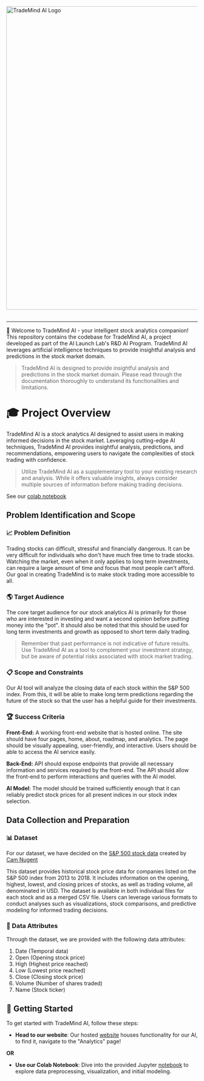 <img src="https://github.com/carsonSgit/TradeMind/assets/93663166/b2fe34e3-07f1-4f47-872c-a0cf0b1a0c7b" alt="TradeMind AI Logo" width="800" /> 
<br>
<br>
<hr>

👋 Welcome to TradeMind AI - your intelligent stock analytics companion! This repository contains the codebase for TradeMind AI, a project developed as part of the AI Launch Lab's R&D AI Program. TradeMind AI leverages artificial intelligence techniques to provide insightful analysis and predictions in the stock market domain.
<br>

> TradeMind AI is designed to provide insightful analysis and predictions in the stock market domain. Please read through the documentation thoroughly to understand its functionalities and limitations.

# 🎓 Project Overview

TradeMind AI is a stock analytics AI designed to assist users in making informed decisions in the stock market. Leveraging cutting-edge AI techniques, TradeMind AI provides insightful analysis, predictions, and recommendations, empowering users to navigate the complexities of stock trading with confidence.

> Utilize TradeMind AI as a supplementary tool to your existing research and analysis. While it offers valuable insights, always consider multiple sources of information before making trading decisions.

See our [colab notebook](https://colab.research.google.com/drive/1R_pma4jAjYzCwgSfh5H25cwk4FZaFRIt?usp=sharing)

## Problem Identification and Scope

### 📈 Problem Definition

Trading stocks can difficult, stressful and financially dangerous. It can be very difficult for individuals who don't have much free time to trade stocks. Watching the market, even when it only applies to long term investments, can require a large amount of time and focus that most people can't afford. Our goal in creating TradeMind is to make stock trading more accessible to all.

### 🌎 Target Audience

The core target audience for our stock analytics AI is primarily for those who are interested in investing and want a second opinion before putting money into the "pot". It should also be noted that this should be used for long term investments and growth as opposed to short term daily trading.

> Remember that past performance is not indicative of future results. Use TradeMind AI as a tool to complement your investment strategy, but be aware of potential risks associated with stock market trading.

### 📋 Scope and Constraints

Our AI tool will analyze the closing data of each stock within the S&P 500 index. From this, it will be able to make long term predictions regarding the future of the stock so that the user has a helpful guide for their investments.

### 🏆 Success Criteria 

**Front-End:** A working front-end website that is hosted online. The site should have four pages, home, about, roadmap, and analytics. The page should be visually appealing, user-friendly, and interactive. Users should be able to access the AI service easily.

**Back-End:** API should expose endpoints that provide all necessary information and services required by the front-end. The API should allow the front-end to perform interactions and queries with the AI model.

**AI Model**: The model should be trained sufficiently enough that it can reliably predict stock prices for all present indices in our stock index selection.

## Data Collection and Preparation

### 📊 Dataset

For our dataset, we have decided on the [S&P 500 stock data](https://www.kaggle.com/datasets/camnugent/sandp500) created by [Cam Nugent](https://www.kaggle.com/camnugent)

This dataset provides historical stock price data for companies listed on the S&P 500 index from 2013 to 2018. It includes information on the opening, highest, lowest, and closing prices of stocks, as well as trading volume, all denominated in USD. The dataset is available in both individual files for each stock and as a merged CSV file. Users can leverage various formats to conduct analyses such as visualizations, stock comparisons, and predictive modeling for informed trading decisions.

### 📝 Data Attributes

Through the dataset, we are provided with the following data attributes:

1. Date (Temporal data)
2. Open (Opening stock price)
3. High (Highest price reached)
4. Low (Lowest price reached)
5. Close (Closing stock price)
6. Volume (Number of shares traded)
7. Name (Stock ticker)

## 🚀 Getting Started

To get started with TradeMind AI, follow these steps:

- **Head to our website**: Our hosted [website](https://trademind.pages.dev/) houses functionality for our AI, to find it, navigate to the "Analytics" page!

**OR** 

- **Use our Colab Notebook**: Dive into the provided Jupyter [notebook](https://colab.research.google.com/drive/1R_pma4jAjYzCwgSfh5H25cwk4FZaFRIt?usp=sharing) to explore data preprocessing, visualization, and initial modeling. 
